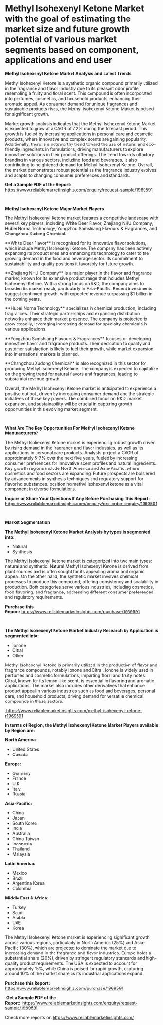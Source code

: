 <p><h1>Methyl Isohexenyl Ketone Market with the goal of estimating the market size and future growth potential of various market segments based on component, applications and end user</h1></p><p><strong>Methyl Isohexenyl Ketone Market Analysis and Latest Trends</strong></p>
<p><p>Methyl Isohexenyl Ketone is a synthetic organic compound primarily utilized in the fragrance and flavor industry due to its pleasant odor profile, resembling a fruity and floral scent. This compound is often incorporated into perfumes, cosmetics, and household products, enhancing their aromatic appeal. As consumer demand for unique fragrances and sustainable products rises, the Methyl Isohexenyl Ketone Market is poised for significant growth.</p><p>Market growth analysis indicates that the Methyl Isohexenyl Ketone Market is expected to grow at a CAGR of 7.2% during the forecast period. This growth is fueled by increasing applications in personal care and cosmetic products, where innovative and complex scents are gaining popularity. Additionally, there is a noteworthy trend toward the use of natural and eco-friendly ingredients in formulations, driving manufacturers to explore innovative solutions in their product offerings. The trend towards olfactory branding in various sectors, including food and beverages, is also contributing to heightened demand for Methyl Isohexenyl Ketone. Overall, the market demonstrates robust potential as the fragrance industry evolves and adapts to changing consumer preferences and standards.</p></p>
<p><strong>Get a Sample PDF of the Report:&nbsp;</strong> <a href="https://www.reliablemarketinsights.com/enquiry/request-sample/1969591?utm_campaign=2988&utm_medium=2&utm_source=Github&utm_content=ia&utm_term=03042025&utm_id=methyl-isohexenyl-ketone">https://www.reliablemarketinsights.com/enquiry/request-sample/1969591</a></p>
<p>&nbsp;</p>
<p><strong>Methyl Isohexenyl Ketone Major Market Players</strong></p>
<p><p>The Methyl Isohexenyl Ketone market features a competitive landscape with several key players, including White Deer Flavor, Zhejiang NHU Company, Hubei Norna Technology, Yongzhou Samshiang Flavours & Fragrances, and Changzhou Xudong Chemical.</p><p>**White Deer Flavor** is recognized for its innovative flavor solutions, which include Methyl Isohexenyl Ketone. The company has been actively expanding its product lines and enhancing its technology to cater to the growing demand in the food and beverage sector. Its commitment to sustainability and quality positions it favorably for future growth.</p><p>**Zhejiang NHU Company** is a major player in the flavor and fragrance market, known for its extensive product range that includes Methyl Isohexenyl Ketone. With a strong focus on R&D, the company aims to broaden its market reach, particularly in Asia-Pacific. Recent investments suggest continued growth, with expected revenue surpassing $1 billion in the coming years.</p><p>**Hubei Norna Technology** specializes in chemical production, including fragrances. Their strategic partnerships and expanding distribution networks enhance their market presence. The company is projected to grow steadily, leveraging increasing demand for specialty chemicals in various applications.</p><p>**Yongzhou Samshiang Flavours & Fragrances** focuses on developing innovative flavor and fragrance products. Their dedication to quality and customer satisfaction is likely to fuel their growth, while market expansion into international markets is planned.</p><p>**Changzhou Xudong Chemical** is also recognized in this sector for producing Methyl Isohexenyl Ketone. The company is expected to capitalize on the growing trend for natural flavors and fragrances, leading to substantial revenue growth.</p><p>Overall, the Methyl Isohexenyl Ketone market is anticipated to experience a positive outlook, driven by increasing consumer demand and the strategic initiatives of these key players. The combined focus on R&D, market expansion, and sustainability will be crucial in capturing growth opportunities in this evolving market segment.</p></p>
<p>&nbsp;</p>
<p><strong>What Are The Key Opportunities For Methyl Isohexenyl Ketone Manufacturers?</strong></p>
<p><p>The Methyl Isohexenyl Ketone market is experiencing robust growth driven by rising demand in the fragrance and flavor industries, as well as its applications in personal care products. Analysts project a CAGR of approximately 5-7% over the next five years, fueled by increasing consumer preferences for innovative scent profiles and natural ingredients. Key growth regions include North America and Asia-Pacific, where cosmetics and food sectors are expanding. Future prospects are bolstered by advancements in synthesis techniques and regulatory support for flavoring substances, positioning methyl isohexenyl ketone as a vital component in diverse formulations.</p></p>
<p><strong>Inquire or Share Your Questions If Any Before Purchasing This Report:</strong> <a href="https://www.reliablemarketinsights.com/enquiry/pre-order-enquiry/1969591?utm_campaign=2988&utm_medium=2&utm_source=Github&utm_content=ia&utm_term=03042025&utm_id=methyl-isohexenyl-ketone">https://www.reliablemarketinsights.com/enquiry/pre-order-enquiry/1969591</a></p>
<p>&nbsp;</p>
<p><strong>Market Segmentation</strong></p>
<p><strong>The Methyl Isohexenyl Ketone Market Analysis by types is segmented into:</strong></p>
<p><ul><li>Natural</li><li>Synthesis</li></ul></p>
<p><p>The Methyl Isohexenyl Ketone market is categorized into two main types: natural and synthetic. Natural Methyl Isohexenyl Ketone is derived from plant sources and is often sought for its appealing aroma and organic appeal. On the other hand, the synthetic market involves chemical processes to produce this compound, offering consistency and scalability in production. Both categories serve various industries, including cosmetics, food flavoring, and fragrance, addressing different consumer preferences and regulatory requirements.</p></p>
<p><strong>Purchase this Report:&nbsp;</strong><a href="https://www.reliablemarketinsights.com/purchase/1969591?utm_campaign=2988&utm_medium=2&utm_source=Github&utm_content=ia&utm_term=03042025&utm_id=methyl-isohexenyl-ketone">https://www.reliablemarketinsights.com/purchase/1969591</a></p>
<p>&nbsp;</p>
<p><strong>The Methyl Isohexenyl Ketone Market Industry Research by Application is segmented into:</strong></p>
<p><ul><li>Ionone</li><li>Citral</li><li>Other</li></ul></p>
<p><p>Methyl Isohexenyl Ketone is primarily utilized in the production of flavor and fragrance compounds, notably Ionone and Citral. Ionone is widely used in perfumes and cosmetic formulations, imparting floral and fruity notes. Citral, known for its lemon-like scent, is essential in flavoring and aromatic applications. The market also includes other derivatives that enhance product appeal in various industries such as food and beverages, personal care, and household products, driving demand for versatile chemical compounds in these sectors.</p></p>
<p><a href="https://www.reliablemarketinsights.com/methyl-isohexenyl-ketone-r1969591?utm_campaign=2988&utm_medium=2&utm_source=Github&utm_content=ia&utm_term=03042025&utm_id=methyl-isohexenyl-ketone">&nbsp;https://www.reliablemarketinsights.com/methyl-isohexenyl-ketone-r1969591</a></p>
<p><strong>In terms of Region, the Methyl Isohexenyl Ketone Market Players available by Region are:</strong></p>
<p>
    <p> <strong> North America: </strong>
        <ul>
            <li>United States</li>
            <li>Canada</li>
        </ul>
        </p> 
    <p> <strong> Europe: </strong>
        <ul>
            <li>Germany</li>
            <li>France</li>
            <li>U.K.</li>
            <li>Italy</li>
            <li>Russia</li>
        </ul>
        </p> 
    <p> <strong> Asia-Pacific: </strong>
        <ul>
            <li>China</li>
            <li>Japan</li>
            <li>South Korea</li>
            <li>India</li>
            <li>Australia</li>
            <li>China Taiwan</li>
            <li>Indonesia</li>
            <li>Thailand</li>
            <li>Malaysia</li>
        </ul>
        </p> 
    <p> <strong> Latin America: </strong>
        <ul>
            <li>Mexico</li>
            <li>Brazil</li>
            <li>Argentina Korea</li>
            <li>Colombia</li>
        </ul>
        </p> 
    <p> <strong> Middle East & Africa: </strong>
        <ul>
            <li>Turkey</li>
            <li>Saudi</li>
            <li>Arabia</li>
            <li>UAE</li>
            <li>Korea</li>
        </ul>
    </p>
    </p>
<p><p>The Methyl Isohexenyl Ketone market is experiencing significant growth across various regions, particularly in North America (25%) and Asia-Pacific (30%), which are projected to dominate the market due to increasing demand in the fragrance and flavor industries. Europe holds a substantial share (20%), driven by stringent regulatory standards and high-quality product requirements. The USA is expected to account for approximately 15%, while China is poised for rapid growth, capturing around 10% of the market share as its industrial applications expand.</p></p>
<p><strong>Purchase this Report: </strong><a href="https://www.reliablemarketinsights.com/purchase/1969591?utm_campaign=2988&utm_medium=2&utm_source=Github&utm_content=ia&utm_term=03042025&utm_id=methyl-isohexenyl-ketone">https://www.reliablemarketinsights.com/purchase/1969591</a></p>
<p>&nbsp;<strong>Get a Sample PDF of the Report:&nbsp;&nbsp;</strong><a href="https://www.reliablemarketinsights.com/enquiry/request-sample/1969591?utm_campaign=2988&utm_medium=2&utm_source=Github&utm_content=ia&utm_term=03042025&utm_id=methyl-isohexenyl-ketone">https://www.reliablemarketinsights.com/enquiry/request-sample/1969591</a></p>
<p><strong></strong></p>
<p>Check more reports on <a href="https://www.reliablemarketinsights.com/?utm_campaign=2988&utm_medium=2&utm_source=Github&utm_content=ia&utm_term=03042025&utm_id=methyl-isohexenyl-ketone">https://www.reliablemarketinsights.com/</a></p>